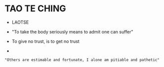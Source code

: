# TAO TE CHING

- LAOTSE



- "To take the body seriously means to admit one can suffer"

- To give no trust, is to get no trust

- 

~~~
"Others are estimable and fortunate, I alone am pitiable and pathetic"
~~~